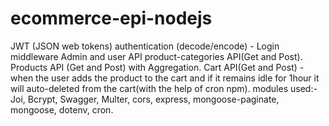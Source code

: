 # ecommerce-epi-nodejs

JWT (JSON web tokens) authentication (decode/encode) - Login middleware
Admin and user API
product-categories API(Get and Post).
Products API (Get and Post) with Aggregation.
Cart API(Get and Post) - when the user adds the product to the cart and if it remains idle for 1hour it will auto-deleted from the cart(with the help of cron npm).
modules used:- Joi, Bcrypt, Swagger, Multer, cors, express, mongoose-paginate, mongoose, dotenv, cron.


